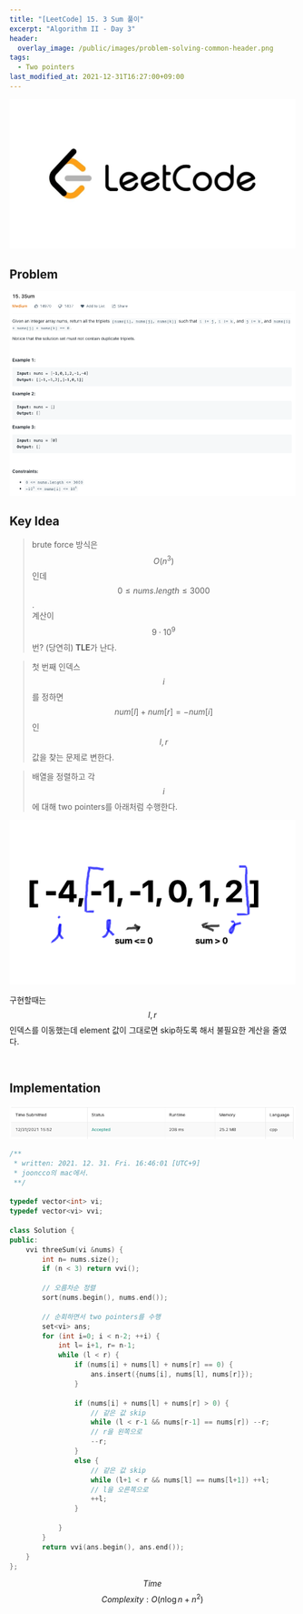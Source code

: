 ```yaml
---
title: "[LeetCode] 15. 3 Sum 풀이"
excerpt: "Algorithm II - Day 3"
header:
  overlay_image: /public/images/problem-solving-common-header.png
tags:
  - Two pointers
last_modified_at: 2021-12-31T16:27:00+09:00
---
```

<a href="https://leetcode.com/">
    <img src="/public/images/leetcode-logo.jpeg"/>
</a>

## Problem
<a href="https://leetcode.com/problems/3sum/">
    <img src="/public/images/leetcode-15.png"/>
</a>

<br/>

## Key Idea

> brute force 방식은 $$O(n^3)$$인데 $$0 \le nums.length \le 3000$$.  
계산이 $$9 \cdot 10^9$$번? (당연히) **TLE**가 난다.

> 첫 번째 인덱스 $$i$$ 를 정하면 $$num[l] + num[r] = -num[i]$$인 $$l, r$$ 값을 찾는 문제로 변한다.

> 배열을 정렬하고 각 $$i$$에 대해 two pointers를 아래처럼 수행한다.

<img src="/public/images/leetcode-15-figure-1.png"/>

구현할때는 $$l, r$$ 인덱스를 이동했는데 element 값이 그대로면 skip하도록 해서 불필요한 계산을 줄였다.

<br/>

## Implementation
<img src="/public/images/leetcode-15-result.png"/>

```cpp
/**
 * written: 2021. 12. 31. Fri. 16:46:01 [UTC+9]
 * jooncco의 mac에서.
 **/

typedef vector<int> vi;
typedef vector<vi> vvi;

class Solution {
public:
    vvi threeSum(vi &nums) {
        int n= nums.size();
        if (n < 3) return vvi();
        
        // 오름차순 정렬
        sort(nums.begin(), nums.end());
        
        // 순회하면서 two pointers를 수행
        set<vi> ans;
        for (int i=0; i < n-2; ++i) {
            int l= i+1, r= n-1;
            while (l < r) {
                if (nums[i] + nums[l] + nums[r] == 0) {
                    ans.insert({nums[i], nums[l], nums[r]});
                }

                if (nums[i] + nums[l] + nums[r] > 0) {
                    // 같은 값 skip
                    while (l < r-1 && nums[r-1] == nums[r]) --r;
                    // r을 왼쪽으로
                    --r;
                }
                else {
                    // 같은 값 skip
                    while (l+1 < r && nums[l] == nums[l+1]) ++l;
                    // l을 오른쪽으로
                    ++l;
                }
                
            }
        }
        return vvi(ans.begin(), ans.end());
    }
};

```

$$ Time $$ $$ Complexity: O(n{\log}n + n^2) $$